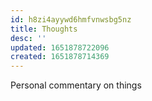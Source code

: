 ```yaml
---
id: h8zi4ayywd6hmfvnwsbg5nz
title: Thoughts
desc: ''
updated: 1651878722096
created: 1651878714369
---
```


Personal commentary on things
